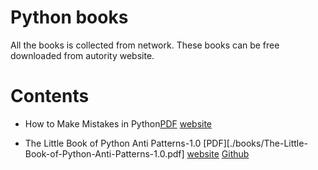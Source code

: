 # Python books

All the books is collected from network. These books can be free downloaded from autority website.


# Contents

* How to Make Mistakes in Python[PDF][HMMP] [website](http://www.oreilly.com/programming/free/how-to-make-mistakes-in-python.csp)
	
* The Little Book of Python Anti Patterns-1.0 [PDF][./books/The-Little-Book-of-Python-Anti-Patterns-1.0.pdf] [website](http://docs.quantifiedcode.com/python-code-patterns/latex/The-Little-Book-of-Python-Anti-Patterns-1.0.pdf?utm_source=Python+Weekly+Newsletter&utm_campaign=5edf7b6423-Python_Weekly_Issue_223_December_24_2015&utm_medium=email&utm_term=0_9e26887fc5-5edf7b6423-312761541) [Github](https://github.com/quantifiedcode/python-anti-patterns)
	
	
	
	
	
	
	
	
[HMMP]: ./books/How-to-Make-Mistakes-in-Python.pdf
[TLBPAP]: ./books/The-Little-Book-of-Python-Anti-Patterns-1.0.pdf